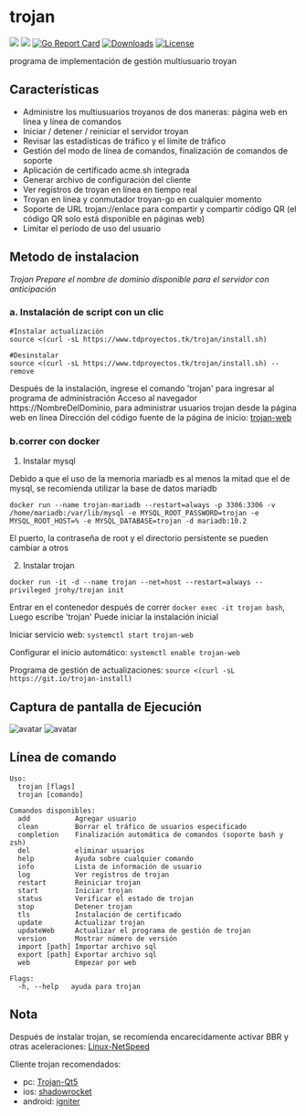 # trojan
![](https://img.shields.io/github/v/release/Jrohy/trojan.svg) 
![](https://img.shields.io/docker/pulls/jrohy/trojan.svg)
[![Go Report Card](https://goreportcard.com/badge/github.com/Jrohy/trojan)](https://goreportcard.com/report/github.com/Jrohy/trojan)
[![Downloads](https://img.shields.io/github/downloads/Jrohy/trojan/total.svg)](https://img.shields.io/github/downloads/Jrohy/trojan/total.svg)
[![License](https://img.shields.io/badge/license-GPL%20V3-blue.svg?longCache=true)](https://www.gnu.org/licenses/gpl-3.0.en.html)


programa de implementación de gestión multiusuario troyan

## Características
- Administre los multiusuarios troyanos de dos maneras: página web en línea y línea de comandos
- Iniciar / detener / reiniciar el servidor troyan
- Revisar las estadísticas de tráfico y el límite de tráfico
- Gestión del modo de línea de comandos, finalización de comandos de soporte
- Aplicación de certificado acme.sh integrada
- Generar archivo de configuración del cliente
- Ver registros de troyan en línea en tiempo real
- Troyan en línea y conmutador troyan-go en cualquier momento
- Soporte de URL trojan://enlace para compartir y compartir código QR (el código QR solo está disponible en páginas web)
- Limitar el período de uso del usuario

## Metodo de instalacion
*Trojan Prepare el nombre de dominio disponible para el servidor con anticipación*  

###  a. Instalación de script con un clic
```
#Instalar actualización
source <(curl -sL https://www.tdproyectos.tk/trojan/install.sh)

#Desinstalar
source <(curl -sL https://www.tdproyectos.tk/trojan/install.sh) --remove

```
Después de la instalación, ingrese el comando 'trojan' para ingresar al programa de administración
Acceso al navegador https://NombreDelDominio, para administrar usuarios trojan desde la página web en línea
Dirección del código fuente de la página de inicio: [trojan-web](https://github.com/Jrohy/trojan-web)

### b.correr con docker
1. Instalar mysql

Debido a que el uso de la memoria mariadb es al menos la mitad que el de mysql, se recomienda utilizar la base de datos mariadb
```
docker run --name trojan-mariadb --restart=always -p 3306:3306 -v /home/mariadb:/var/lib/mysql -e MYSQL_ROOT_PASSWORD=trojan -e MYSQL_ROOT_HOST=% -e MYSQL_DATABASE=trojan -d mariadb:10.2
```
El puerto, la contraseña de root y el directorio persistente se pueden cambiar a otros

2. Instalar trojan
```
docker run -it -d --name trojan --net=host --restart=always --privileged jrohy/trojan init
```
Entrar en el contenedor después de correr `docker exec -it trojan bash`, Luego escribe 'trojan' Puede iniciar la instalación inicial   

Iniciar servicio web: `systemctl start trojan-web`   

Configurar el inicio automático: `systemctl enable trojan-web`

Programa de gestión de actualizaciones: `source <(curl -sL https://git.io/trojan-install)`

## Captura de pantalla de Ejecución
![avatar](asset/1.png)
![avatar](asset/2.png)

## Línea de comando
```
Uso:
  trojan [flags]
  trojan [comando]

Comandos disponibles:
  add           Agregar usuario
  clean         Borrar el tráfico de usuarios especificado
  completion    Finalización automática de comandos (soporte bash y zsh)
  del           eliminar usuarios
  help          Ayuda sobre cualquier comando
  info          Lista de información de usuario
  log           Ver registros de trojan
  restart       Reiniciar trojan
  start         Iniciar trojan
  status        Verificar el estado de trojan
  stop          Detener trojan
  tls           Instalación de certificado
  update        Actualizar trojan
  updateWeb     Actualizar el programa de gestión de trojan
  version       Mostrar número de versión
  import [path] Importar archivo sql
  export [path] Exportar archivo sql
  web           Empezar por web

Flags:
  -h, --help   ayuda para trojan
```

## Nota
Después de instalar trojan, se recomienda encarecidamente activar BBR y otras aceleraciones: [Linux-NetSpeed](https://github.com/chiakge/Linux-NetSpeed)  

Cliente trojan recomendados: 
   - pc: [Trojan-Qt5](https://github.com/TheWanderingCoel/Trojan-Qt5)
   - ios: [shadowrocket](https://apps.apple.com/us/app/shadowrocket/id932747118)
   - android: [igniter](https://github.com/trojan-gfw/igniter)

